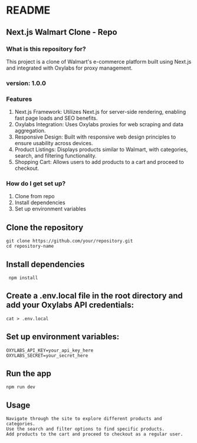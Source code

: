 # README #

## Next.js Walmart Clone - Repo

### What is this repository for? ###

This project is a clone of Walmart's e-commerce platform built using Next.js and integrated with Oxylabs for proxy management.

### version: 1.0.0

### Features 

1. Next.js Framework: Utilizes Next.js for server-side rendering, enabling fast page loads and SEO benefits.
2. Oxylabs Integration: Uses Oxylabs proxies for web scraping and data aggregation.
3. Responsive Design: Built with responsive web design principles to ensure usability across devices.
4. Product Listings: Displays products similar to Walmart, with categories, search, and filtering functionality.
5. Shopping Cart: Allows users to add products to a cart and proceed to checkout.

### How do I get set up? ###

1. Clone from repo 
2. Install dependencies
3. Set up environment variables

## Clone the repository

    git clone https://github.com/your/repository.git
    cd repository-name

## Install dependencies

     npm install

## Create a .env.local file in the root directory and add your Oxylabs API credentials:
    cat > .env.local    

## Set up environment variables:
    OXYLABS_API_KEY=your_api_key_here
    OXYLABS_SECRET=your_secret_here


## Run the app

    npm run dev

## Usage

    Navigate through the site to explore different products and categories.
    Use the search and filter options to find specific products.
    Add products to the cart and proceed to checkout as a regular user.